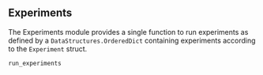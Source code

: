 ## Experiments

The Experiments module provides a single function to run experiments as defined by a `DataStructures.OrderedDict` containing experiments according to the `Experiment` struct.

```@docs
run_experiments
```